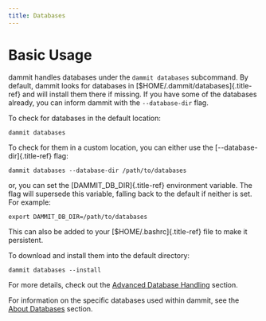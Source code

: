 ```yaml
---
title: Databases
---
```


Basic Usage
===========

dammit handles databases under the `dammit databases` subcommand. By
default, dammit looks for databases in
[\$HOME/.dammit/databases]{.title-ref} and will install them there if
missing. If you have some of the databases already, you can inform
dammit with the `--database-dir` flag.

To check for databases in the default location:

    dammit databases

To check for them in a custom location, you can either use the
[\--database-dir]{.title-ref} flag:

    dammit databases --database-dir /path/to/databases

or, you can set the [DAMMIT\_DB\_DIR]{.title-ref} environment variable.
The flag will supersede this variable, falling back to the default if
neither is set. For example:

    export DAMMIT_DB_DIR=/path/to/databases

This can also be added to your [\$HOME/.bashrc]{.title-ref} file to make
it persistent.

To download and install them into the default directory:

    dammit databases --install

For more details, check out the
[Advanced Database Handling](advanced-database-handling.md) section.

For information on the specific databases used within dammit, 
see the [About Databases](about-databases.md) section.

